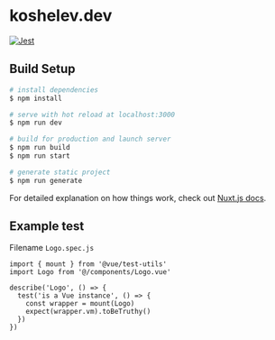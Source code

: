 # koshelev.dev

[![Jest](https://github.com/nunjuck/koshelev.dev/workflows/ci/badge.svg)](https://github.com/nunjuck/koshelev.dev/actions?query=workflow%ci)

## Build Setup

```bash
# install dependencies
$ npm install

# serve with hot reload at localhost:3000
$ npm run dev

# build for production and launch server
$ npm run build
$ npm run start

# generate static project
$ npm run generate
```

For detailed explanation on how things work, check out [Nuxt.js docs](https://nuxtjs.org).

## Example test

Filename `Logo.spec.js`

```code
import { mount } from '@vue/test-utils'
import Logo from '@/components/Logo.vue'

describe('Logo', () => {
  test('is a Vue instance', () => {
    const wrapper = mount(Logo)
    expect(wrapper.vm).toBeTruthy()
  })
})
```
